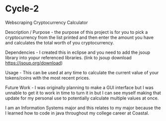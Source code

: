 # Cycle-2
Webscraping Cryptocurrency Calculator

Description / Purpose - the purpose of this project is for you to pick a cryptocurrency from the list printed and then enter the
amount you have and calculates the total worth of you cryptocurrency. 

Dependencies - I created this in eclipse and you need to add the jsoup library into yopur referenced libraries. 
(link to jsoup download https://jsoup.org/download)

Usage - This can be used at any time to calculate the current value of your tokens/coins with the most recent prices.

Future Work - I was originally planning to make a GUI interface but I was unnable to get it to work in time to turn it in but
I can see myself making that update for my personal use to potentially calculate multiple values at once.

I am an Information Systems major and this relates to my major because the I learned how to code in java throughout my college career
at Coastal.
